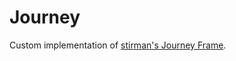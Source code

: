 # Journey

Custom implementation of [stirman's Journey Frame](https://github.com/stirman/Journey-Frame).

